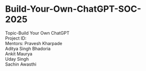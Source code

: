 # Build-Your-Own-ChatGPT-SOC-2025
Topic-Build Your Own ChatGPT  
Project ID:  
Mentors: Pravesh Kharpade  
         Aditya Singh Bhadoria  
         Ankit Maurya  
         Uday Singh  
         Sachin Awasthi

